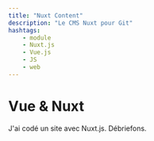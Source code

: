 ```yaml
---
title: "Nuxt Content"
description: "Le CMS Nuxt pour Git"
hashtags: 
    - module
    - Nuxt.js
    - Vue.js
    - JS
    - web
---
```


# Vue & Nuxt
J'ai codé un site avec Nuxt.js. Débriefons.